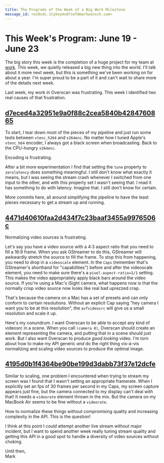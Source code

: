 ```yaml
---
title: The Programs of the Week of a Big Work Milestone
message_id: <os0sdc.1tykoymv07sef@markwunsch.com>
---
```


This Week's Program: June 19 - June 23
======================================

The big story this week is the completion of a huge project for my
team at [work](https://www.harrys.com/). This week, we quietly
released a big new thing into the world. I'll talk about it more next
week, but this is something we've been working on for about a
year. I'm super proud to be a part of it and can't wait to share more
of the details next week.

Last week, my work in Overscan was frustrating. This week I identified
two real causes of that frustration.

## [d7eced4a32951e9a0f88c2cea5840b4284760865][zero-latency]

To start, I tear down most of the pieces of my pipeline and just run
some tests between `vtenc_h264` and `x264enc`. No matter how I tuned
Apple's `vtenc_h64` encoder, I always got a black screen when
broadcasting. Back to the CPU-hungry `x264enc`.

Encoding is frustrating.

After a bit more experimentation I find that setting the `tune`
property to `zerolatency` does something meaningful. I still don't
know what exactly it means, but I was seeing the stream crash whenever
I switched from one input to the other, and with this property set I
wasn't seeing that. I read it has something to do with
latency. Imagine that. I still don't know for certain.

More commits here, all around simplifying the pipeline to have the
least pieces necessary to get a stream up and running.

## [4471d40610faa2d434f7c23baaf3455a9976506c][videoscale]

Normalizing video sources is frustrating.

Let's say you have a video source with a 4:3 aspect ratio that you
need to fill a 16:9 frame. When you ask GStreamer to do this,
GStreamer will awkwardly stretch the source to fill the frame. To stop
this from happening, you need to drop in a `videoscale` element. In
the `Caps` (remember that's GStreamer's shorthand for "capabilities")
before and after the videoscale element, you need to make sure there's
a `pixel-aspect-ratio=1/1` setting. This makes the video appropriately
apply black bars around the video source. If you're using a Mac's
iSight camera, what happens now is that the normally crisp video
source now looks like real bad uprezzed crap.

That's because the camera on a Mac has a set of presets and can only
conform to certain resolutions. Without an explicit Cap saying "hey
camera I want you to be at this resolution", the `avfvideosrc` will
give us a small resolution and scale it up.

Here's my conundrum. I want Overscan to be able to accept any kind of
videosrc in a scene. When you call `(camera 0)`, Overscan should
create an element representing the camera, and putting that in a scene
should just work. But I also want Overscan to produce _good looking_
video. I'm torn about how to make my API generic _and_ do the right
thing vis-à-vis normalizing and scaling video sources to produce the
optimal image.

## [4195d0b1f4364be90be199d3dabb73f37e12dcfe][videorate]

Similar to scaling, one problem I encountered when trying to stream my
screen was I found that I wasn't setting an appropriate
framerate. When I explicitly set an fps of 30 frames per second in my
Caps, my screen capture appears just fine, but the camera connected to
my display can't deal with that! It needs a `videorate` element thrown
in the mix. But the camera on my MacBook Air seems to be fine without
a `videorate`.

How to normalize these things without compromising quality and
increasing complexity in the API. This is the question!

I think at this point I _could_ attempt another live stream without
major incident, but I want to spend another week really tuning stream
quality and getting this API in a good spot to handle a diversity of
video sources without choking.

Until then,<br />
Mark

[zero-latency]: https://github.com/mwunsch/overscan/commit/d7eced4a32951e9a0f88c2cea5840b4284760865

[videoscale]: https://github.com/mwunsch/overscan/commit/4471d40610faa2d434f7c23baaf3455a9976506c

[videorate]: https://github.com/mwunsch/overscan/commit/4195d0b1f4364be90be199d3dabb73f37e12dcfe
